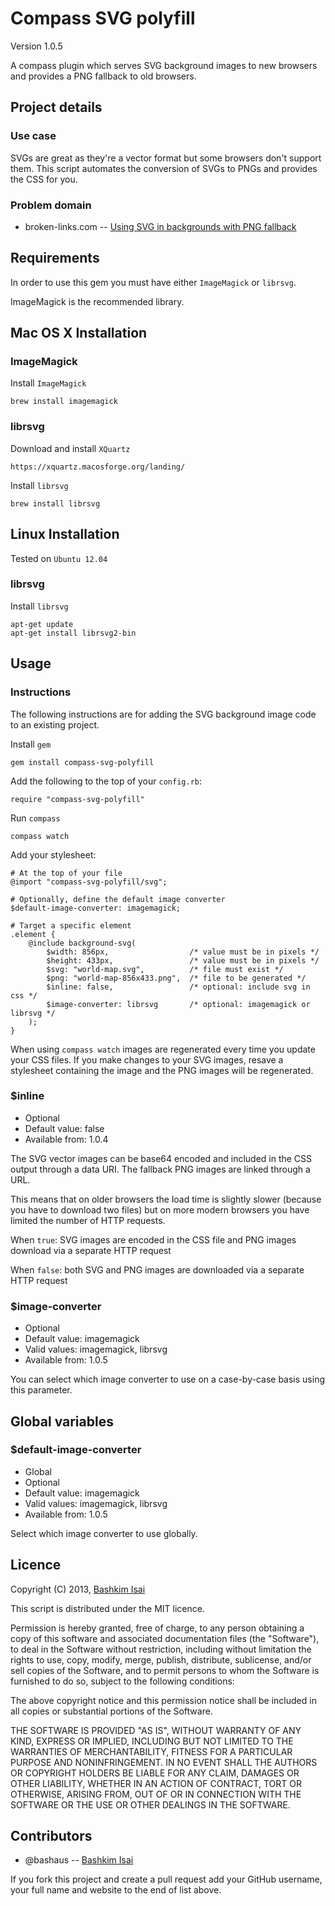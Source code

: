 # Compass SVG polyfill

Version 1.0.5

A compass plugin which serves SVG background images to new browsers and 
provides a PNG fallback to old browsers.

## Project details

### Use case

SVGs are great as they're a vector format but some browsers don't support them. 
This script automates the conversion of SVGs to PNGs and provides the CSS for you.

### Problem domain

* broken-links.com -- [Using SVG in backgrounds with PNG fallback](http://www.broken-links.com/2010/06/14/using-svg-in-backgrounds-with-png-fallback/)

## Requirements

In order to use this gem you must have either `ImageMagick` or `librsvg`.

ImageMagick is the recommended library.

## Mac OS X Installation

### ImageMagick

Install `ImageMagick`

    brew install imagemagick

### librsvg

Download and install `XQuartz`

    https://xquartz.macosforge.org/landing/

Install `librsvg`

    brew install librsvg

## Linux Installation

Tested on `Ubuntu 12.04`

### librsvg

Install `librsvg`

    apt-get update
    apt-get install librsvg2-bin

## Usage

### Instructions

The following instructions are for adding the SVG background image code to an existing project. 

Install `gem`

    gem install compass-svg-polyfill

Add the following to the top of your `config.rb`:

    require "compass-svg-polyfill"

Run `compass`

    compass watch

Add your stylesheet:

    # At the top of your file
    @import "compass-svg-polyfill/svg";

    # Optionally, define the default image converter
    $default-image-converter: imagemagick;

    # Target a specific element
    .element {
        @include background-svg(
            $width: 856px,                  /* value must be in pixels */
            $height: 433px,                 /* value must be in pixels */
            $svg: "world-map.svg",          /* file must exist */
            $png: "world-map-856x433.png",  /* file to be generated */
            $inline: false,                 /* optional: include svg in css */
            $image-converter: librsvg       /* optional: imagemagick or librsvg */
        );
    }

When using `compass watch` images are regenerated every time you update your 
CSS files. If you make changes to your SVG images, resave a stylesheet 
containing the image and the PNG images will be regenerated.

### $inline

* Optional
* Default value: false
* Available from: 1.0.4

The SVG vector images can be base64 encoded and included in the CSS output 
through a data URI. The fallback PNG images are linked through a URL. 

This means that on older browsers the load time is slightly slower (because you 
have to download two files) but on more modern browsers you have limited the 
number of HTTP requests.

When `true`: SVG images are encoded in the CSS file and PNG images download via 
a separate HTTP request

When `false`: both SVG and PNG images are downloaded via a separate HTTP request


### $image-converter

* Optional
* Default value: imagemagick
* Valid values: imagemagick, librsvg
* Available from: 1.0.5

You can select which image converter to use on a case-by-case basis using this 
parameter.

## Global variables

### $default-image-converter

* Global
* Optional
* Default value: imagemagick
* Valid values: imagemagick, librsvg
* Available from: 1.0.5

Select which image converter to use globally.

## Licence

Copyright (C) 2013, [Bashkim Isai](http://www.bashkim.com.au)

This script is distributed under the MIT licence.

Permission is hereby granted, free of charge, to any person obtaining a copy of this software and associated documentation files (the "Software"), to deal in the Software without restriction, including without limitation the rights to use, copy, modify, merge, publish, distribute, sublicense, and/or sell copies of the Software, and to permit persons to whom the Software is furnished to do so, subject to the following conditions:

The above copyright notice and this permission notice shall be included in all copies or substantial portions of the Software.

THE SOFTWARE IS PROVIDED "AS IS", WITHOUT WARRANTY OF ANY KIND, EXPRESS OR IMPLIED, INCLUDING BUT NOT LIMITED TO THE WARRANTIES OF MERCHANTABILITY, FITNESS FOR A PARTICULAR PURPOSE AND NONINFRINGEMENT. IN NO EVENT SHALL THE AUTHORS OR COPYRIGHT HOLDERS BE LIABLE FOR ANY CLAIM, DAMAGES OR OTHER LIABILITY, WHETHER IN AN ACTION OF CONTRACT, TORT OR OTHERWISE, ARISING FROM, OUT OF OR IN CONNECTION WITH THE SOFTWARE OR THE USE OR OTHER DEALINGS IN THE SOFTWARE.

## Contributors

* @bashaus -- [Bashkim Isai](http://www.bashkim.com.au/)

If you fork this project and create a pull request add your GitHub username, your full name and website to the end of list above.
